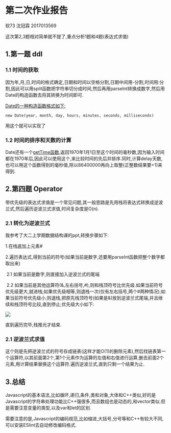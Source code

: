 # 第二次作业报告

软73 沈冠霖 2017013569

这次第2,3题相对简单就不提了,重点分析1题和4题(表达式求值)

## 1.第一题 ddl

### 1.1 时间的获取

因为年,月,日,时间的格式确定,日期和时间以空格分割,日期中间用-分割,时间用:分割,因此可以用split函数把字符串切分成时间,然后再用parseInt转换成数字,然后用Date的构造函数去将其转换为时间即可.

[Date的一种构造函数格式如下:](http://www.w3school.com.cn/js/js_dates.asp)

`new Date(year, month, day, hours, minutes, seconds, milliseconds)`

用这个就可以实现了

### 1.2 时间的排序和天数的计算

Date还有一个[getTime函数,](http://www.w3school.com.cn/js/js_date_methods.asp)返回1970年1月1日至这个时间的毫秒数,因为输入时间都在1970年后,因此可以使用这个,来比较时间的先后并排序.同时,计算delay天数,也可以用这个函数得到的毫秒值,除以86400000再向上取整(正整数结果要+1)来得到.

## 2.第四题 Operator

带优先级的表达式求值是一个常见问题,其一般思路是先用栈将表达式转换成逆波兰式,然后遍历逆波兰式求值,时间复杂度是O(n).

### 2.1 转化为逆波兰式

我参考了大二上学期数据结构课的ppt,转换步骤如下:

1.在栈底加上元素#

2.遍历表达式,得到当前的符号(如果当前是数字,还要用parseInt函数把整个数字都取出来)

​		2.1 如果当前是数字,则直接加入逆波兰式的尾端

​		2.2 如果当前是其他运算符(&,左右括号,#),则和栈顶符号比优先级.如果当前符号优先级更大,就进栈;如果优先级相等,则退栈一次(仅有左右括号,两个#两种情况);如果当前符号优先级小,则退栈,把原先栈顶符号(如果是&)放到逆波兰式尾端,并且继续和栈顶符号比较,直到停止;优先级大小如下:

![](priority.jpeg)

直到遍历完毕,栈推光才结束.

### 2.1 逆波兰式求值

这个则是先把逆波兰式的符号存成链表(这样才能O(1)的删除元素),然后找链表第一个运算符,以其前面第2个,第1个元素作为运算的左值和右值进行运算,删去前面2个元素,用计算结果替换这个运算符.遍历逆波兰式,直到只剩一个结果为止.

## 3.总结

Javascript的基本语法,比如循环,递归,条件,类和对象,大体和C++类似,好的是Javascript的字符串处理功能比C++强很多,而且数组也是动态的,和vector类似.但是需要注意变量的类型,以及var和let的区别.

需要注意的是,Javascript的编码规范,比如缩进,大括号,分号等和C++有较大不同,可以安装ESlint去自动修改编码格式.